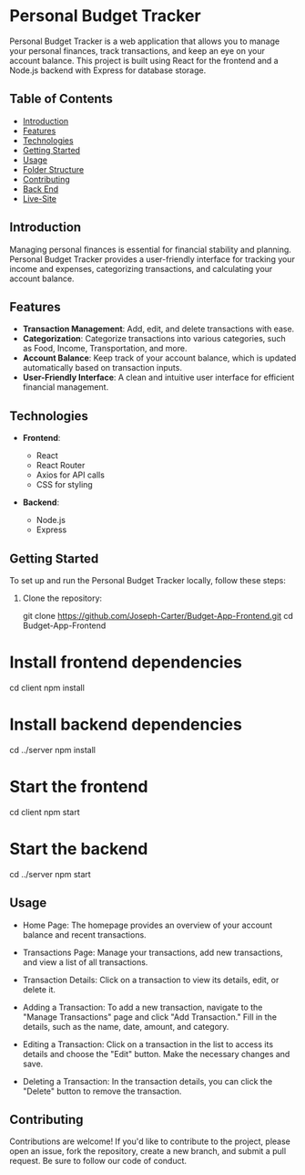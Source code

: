 # Personal Budget Tracker

Personal Budget Tracker is a web application that allows you to manage your personal finances, track transactions, and keep an eye on your account balance. This project is built using React for the frontend and a Node.js backend with Express for database storage.

## Table of Contents

- [Introduction](#introduction)
- [Features](#features)
- [Technologies](#technologies)
- [Getting Started](#getting-started)
- [Usage](#usage)
- [Folder Structure](#folder-structure)
- [Contributing](#contributing)
- [Back End](https://github.com/Joseph-Carter/Budget-App-Backend)
- [Live-Site](https://carters-capital.netlify.app/)

## Introduction

Managing personal finances is essential for financial stability and planning. Personal Budget Tracker provides a user-friendly interface for tracking your income and expenses, categorizing transactions, and calculating your account balance.

## Features

- **Transaction Management**: Add, edit, and delete transactions with ease.
- **Categorization**: Categorize transactions into various categories, such as Food, Income, Transportation, and more.
- **Account Balance**: Keep track of your account balance, which is updated automatically based on transaction inputs.
- **User-Friendly Interface**: A clean and intuitive user interface for efficient financial management.

## Technologies

- **Frontend**:
  - React
  - React Router
  - Axios for API calls
  - CSS for styling

- **Backend**:
  - Node.js
  - Express

## Getting Started

To set up and run the Personal Budget Tracker locally, follow these steps:

1. Clone the repository:

   git clone https://github.com/Joseph-Carter/Budget-App-Frontend.git
   cd Budget-App-Frontend

# Install frontend dependencies
cd client
npm install

# Install backend dependencies
cd ../server
npm install

# Start the frontend
cd client
npm start

# Start the backend
cd ../server
npm start

## Usage

- Home Page: The homepage provides an overview of your account balance and recent transactions.

- Transactions Page: Manage your transactions, add new transactions, and view a list of all transactions.

- Transaction Details: Click on a transaction to view its details, edit, or delete it.

- Adding a Transaction: To add a new transaction, navigate to the "Manage Transactions" page and click "Add Transaction." Fill in the details, such as the name, date, amount, and category.

- Editing a Transaction: Click on a transaction in the list to access its details and choose the "Edit" button. Make the necessary changes and save.

- Deleting a Transaction: In the transaction details, you can click the "Delete" button to remove the transaction.

## Contributing

Contributions are welcome! If you'd like to contribute to the project, please open an issue, fork the repository, create a new branch, and submit a pull request. Be sure to follow our code of conduct.